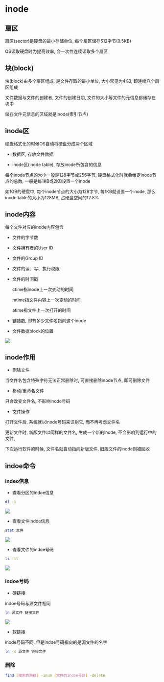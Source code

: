 <!--
 * @Description: 
 * @Version: 1.0
 * @Author: DaLao
 * @Email: dalao@xxx.com
 * @Date: 2021-03-11 11:44:56
 * @LastEditors: daLao
 * @LastEditTime: 2023-04-17 15:41:36
-->

# inode

## 扇区

扇区(sector)是硬盘的最小存储单位, 每个扇区储存512字节(0.5KB)

OS读取硬盘时为提高效率, 会一次性连续读取多个扇区

## 块(block)

块(block)由多个扇区组成, 是文件存取的最小单位, 大小常见为4KB, 即连续八个扇区组成

文件数据与文件的创建者, 文件的创建日期, 文件的大小等文件的元信息都储存在块中

储存文件元信息的区域就是inode(索引节点)

## inode区

硬盘格式化的时候OS自动将硬盘分成两个区域

- 数据区, 存放文件数据

- inode区(inode table), 存放inode所包含的信息

每个inode节点的大小一般是128字节或256字节, 硬盘格式化时就会给定inode节点的总数, 一般是每1KB或2KB设置一个inode

如1GB的硬盘中, 每个inode节点的大小为128字节, 每1KB就设置一个inode, 那么inode table的大小为128MB, 占硬盘空间的12.8\%

## inode内容

每个文件对应的inode内容包含

- 文件的字节数

- 文件拥有者的User ID

- 文件的Group ID

- 文件的读、写、执行权限

- 文件的时间戳

    ctime指inode上一次变动的时间

    mtime指文件内容上一次变动的时间

    atime指文件上一次打开的时间

- 链接数, 即有多少文件名指向这个inode

- 文件数据block的位置

![](https://cdn.hurra.ltd/img/20220401223348.png)

## inode作用

- 删除文件

当文件名包含特殊字符无法正常删除时, 可直接删除inode节点, 即可删除文件

- 移动/重命名文件

只会改变文件名, 不影响inode号码

- 文件操作

打开文件后, 系统就以inode号码来识别它, 而不再考虑文件名

更新文件时, 新版文件以同样的文件名, 生成一个新的inode, 不会影响到运行中的文件, 

下次运行软件的时候, 文件名就自动指向新版文件, 旧版文件的inode则被回收

## indoe命令

### indeo信息

- 查看分区的indoe信息
  
```sh
df -i
```

![](https://cdn.hurra.ltd/img/20211227232839.png)

- 查看文件indoe信息
  
```sh
stat 文件
```

![](https://cdn.hurra.ltd/img/20211227232930.png)

- 查看文件的indoe号码
  
```sh
ls -il
```

![](https://cdn.hurra.ltd/img/20211227233018.png)

### indoe号码

- 硬链接

indoe号码与源文件相同

```sh
ln 源文件 链接文件
```

![](https://cdn.hurra.ltd/img/20211227234119.png)

- 软链接

inode号码不同, 但是indoe号码指向的是源文件的名字

```sh
ln -s 源文件 链接文件
```

### 删除

```sh
find [搜索的路径] -inum [文件的indoe号码] -delete
```
